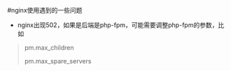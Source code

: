 #nginx使用遇到的一些问题
- nginx出现502，如果是后端是php-fpm，可能需要调整php-fpm的参数，比如

> pm.max_children
> 
> pm.max_spare_servers
